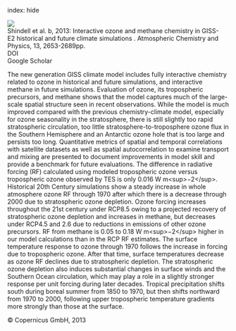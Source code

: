 index: hide

<div class="Citation">
    <div class="Citation-thumb CitationThumb-linked"  data-href="https://doi.org/10.5194/acp-13-2653-2013">
      <img src="https://static.claimspace.cloud/climate-study-static/refs/thumbs/9/Shindell_et_al_2013b-thumb.png" />
    </div>

  <div class="Citation-body">
    <div class="Citation-text">Shindell et al. b, 2013: Interactive ozone and methane chemistry in GISS-E2 historical and future climate simulations . <span class="Article-journal">Atmospheric Chemistry and Physics, </span><span class="Article-volume">13, </span>2653-2689pp.</div>
    <div class="Citation-links">
      <div class="CitationLink" data-href="https://doi.org/10.5194/acp-13-2653-2013">
        <div class="CitationLink-icon CitationLink-Doi"></div>
        <div class="CitationLink-text">DOI</div>
      </div>
      <div class="CitationLink" data-href="https://scholar.google.com/scholar?q=10.5194/acp-13-2653-2013">
        <div class="CitationLink-icon CitationLink-Scholar"></div>
        <div class="CitationLink-text">Google Scholar</div>
      </div>
    </div>
  </div>
</div>

The new generation GISS climate model includes fully interactive chemistry related to ozone in historical and future simulations, and interactive methane in future simulations. Evaluation of ozone, its tropospheric precursors, and methane shows that the model captures much of the large-scale spatial structure seen in recent observations. While the model is much improved compared with the previous chemistry-climate model, especially for ozone seasonality in the stratosphere, there is still slightly too rapid stratospheric circulation, too little stratosphere-to-troposphere ozone flux in the Southern Hemisphere and an Antarctic ozone hole that is too large and persists too long. Quantitative metrics of spatial and temporal correlations with satellite datasets as well as spatial autocorrelation to examine transport and mixing are presented to document improvements in model skill and provide a benchmark for future evaluations. The difference in radiative forcing (RF) calculated using modeled tropospheric ozone versus tropospheric ozone observed by TES is only 0.016 W m&lt;sup&gt;−2&lt;/sup&gt;. Historical 20th Century simulations show a steady increase in whole atmosphere ozone RF through 1970 after which there is a decrease through 2000 due to stratospheric ozone depletion. Ozone forcing increases throughout the 21st century under RCP8.5 owing to a projected recovery of stratospheric ozone depletion and increases in methane, but decreases under RCP4.5 and 2.6 due to reductions in emissions of other ozone precursors. RF from methane is 0.05 to 0.18 W m&lt;sup&gt;−2&lt;/sup&gt; higher in our model calculations than in the RCP RF estimates. The surface temperature response to ozone through 1970 follows the increase in forcing due to tropospheric ozone. After that time, surface temperatures decrease as ozone RF declines due to stratospheric depletion. The stratospheric ozone depletion also induces substantial changes in surface winds and the Southern Ocean circulation, which may play a role in a slightly stronger response per unit forcing during later decades. Tropical precipitation shifts south during boreal summer from 1850 to 1970, but then shifts northward from 1970 to 2000, following upper tropospheric temperature gradients more strongly than those at the surface.

<div class="Citation-copy">
&copy; Copernicus GmbH, 2013
</div>